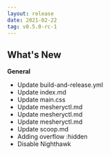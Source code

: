 ```yaml
---
layout: release
date: 2021-02-22
tag: v0.5.0-rc-1
---
```


## What's New
**General**
- Update build-and-release.yml
- Update index.md
- Update main.css
- Update mesheryctl.md
- Update mesheryctl.md
- Update mesheryctl.md
- Update scoop.md
- Adding overflow :hidden
- Disable Nighthawk
